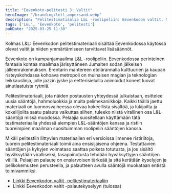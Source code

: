 ```yaml
---
title: "Eevenkoto-pelitesti 3: Valtit"
heroImage: "/branding/letl_ampersand.webp"
description: "Pelitestimatiaalia L&L -roolipeliin: Eevenkodon valtit. Materiaali esittelee uusia sääntöjä, hahmoluokkia ja pelimekaniikkoja Eevenkodon maailmassa."
tags: ['L&L', 'Eevenkoto', 'pelitesti']
pubDate: "2025-03-25 11:30"
---
```

Kolmas L&L: Eevenkodon pelitestimateriaali sisältää Eevenkodossa käytössä olevat valtit ja niiden ymmärtämiseen tarvittavat lisäsäännöt.

Eevenkoto on kampanjamaailma L&L -roolipeliin. Eevenkodossa perinteinen fantasia kohtaa maailmaa järisyttäneen Jumalten sodan jälkeisen jälleenrakennuksen. Erentarin mantereen etelärannalla kulttuurien ja kaupan risteyskohdassa kohoava metropoli on muinaisen magian ja teknologian leikkauslinja, jolle jazzin jyske ja eetterisieluilla animoidut koneet luovat ainutlaatuista rytmiä.

Pelitestimateriaali, jota näiden postausten yhteydessä julkaistaan, esittelee uusia sääntöjä, hahmoluokkia ja muita pelimekaniikkoja. Kaikki täällä jaettu materiaali on luonnosvaiheessa olevaa kokeellista sisältöä, ja lukijoilta ja kokeilijoilta saatu palaute vaikuttaa siihen, tuleeko niistä virallinen osa L&L-sääntöjä missä muodossa. Pelaajia suositellaan käyttämään tätä testimateriaalia yhdessä aiempien L&L-sääntöjen kanssa ja ristiin tuoreimpien maailman suosituimman roolipelin sääntöjen kanssa.

Mikäli pelitestiin liittyvien materiaalien eri versioissa ilmenee ristiriitoja, tuorein pelitestimateriaali toimii aina ensisijaisena ohjeena. Testattavien sääntöjen ja kykyjen voimataso saattaa poiketa totutusta, ja jos sisältö hyväksytään viralliseksi, tasapainotusta tehdään hyväksyttyjen sääntöjen välillä. Pelaajien palaute on ensiarvoisen tärkeää ja sitä kerätään kyselyjen ja pelikokemusten perusteella, ja palautteen avulla sääntöjä muokataan entistä toimivammiksi.

* [Linkki Eevenkodon valtit -pelitestimateriaaliin](/letl/L&L-Eevenkoto-Valtit-0.1.2.pdf)
* Linkki Eevenkodon valtit -palautekyselyyn (tulossa)